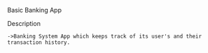 Basic Banking App

Description

    ->Banking System App which keeps track of its user's and their transaction history.
 
